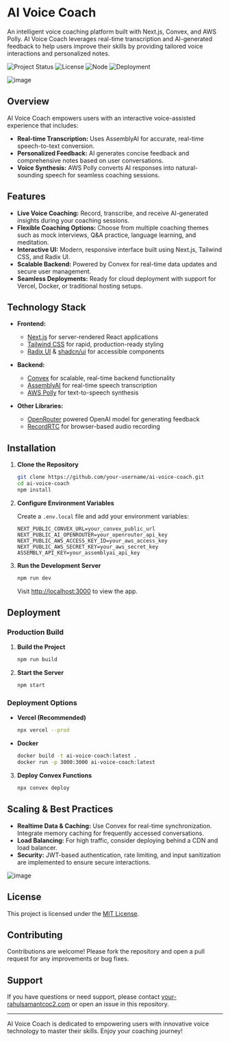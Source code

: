# AI Voice Coach

An intelligent voice coaching platform built with Next.js, Convex, and AWS Polly. AI Voice Coach leverages real-time transcription and AI-generated feedback to help users improve their skills by providing tailored voice interactions and personalized notes.

![Project Status](https://img.shields.io/badge/status-production--ready-success.svg)
![License](https://img.shields.io/badge/license-MIT-blue.svg)
![Node](https://img.shields.io/badge/node-%3E%3D18.0.0-brightgreen.svg)
![Deployment](https://img.shields.io/badge/deployment-cloud--ready-orange.svg)

![image](https://github.com/user-attachments/assets/ea320086-efc0-4385-a131-03794bdfc52f)

## Overview

AI Voice Coach empowers users with an interactive voice-assisted experience that includes:
- **Real-time Transcription:** Uses AssemblyAI for accurate, real-time speech-to-text conversion.
- **Personalized Feedback:** AI generates concise feedback and comprehensive notes based on user conversations.
- **Voice Synthesis:** AWS Polly converts AI responses into natural-sounding speech for seamless coaching sessions.

## Features

- **Live Voice Coaching:** Record, transcribe, and receive AI-generated insights during your coaching sessions.
- **Flexible Coaching Options:** Choose from multiple coaching themes such as mock interviews, Q&A practice, language learning, and meditation.
- **Interactive UI:** Modern, responsive interface built using Next.js, Tailwind CSS, and Radix UI.
- **Scalable Backend:** Powered by Convex for real-time data updates and secure user management.
- **Seamless Deployments:** Ready for cloud deployment with support for Vercel, Docker, or traditional hosting setups.

## Technology Stack

- **Frontend:**  
  - [Next.js](https://nextjs.org/) for server-rendered React applications  
  - [Tailwind CSS](https://tailwindcss.com/) for rapid, production-ready styling  
  - [Radix UI](https://www.radix-ui.com/) & [shadcn/ui](https://ui.shadcn.com/) for accessible components  

- **Backend:**  
  - [Convex](https://www.convex.dev/) for scalable, real-time backend functionality  
  - [AssemblyAI](https://www.assemblyai.com/) for real-time speech transcription  
  - [AWS Polly](https://aws.amazon.com/polly/) for text-to-speech synthesis  

- **Other Libraries:**  
  - [OpenRouter](https://openrouter.ai/) powered OpenAI model for generating feedback  
  - [RecordRTC](https://recordrtc.org/) for browser-based audio recording  

## Installation

1. **Clone the Repository**
   ```bash
   git clone https://github.com/your-username/ai-voice-coach.git
   cd ai-voice-coach
   npm install
   ```

2. **Configure Environment Variables**

   Create a `.env.local` file and add your environment variables:
   ```env
   NEXT_PUBLIC_CONVEX_URL=your_convex_public_url
   NEXT_PUBLIC_AI_OPENROUTER=your_openrouter_api_key
   NEXT_PUBLIC_AWS_ACCESS_KEY_ID=your_aws_access_key
   NEXT_PUBLIC_AWS_SECRET_KEY=your_aws_secret_key
   ASSEMBLY_API_KEY=your_assemblyai_api_key
   ```

3. **Run the Development Server**
   ```bash
   npm run dev
   ```
   Visit [http://localhost:3000](http://localhost:3000) to view the app.

## Deployment

### Production Build
1. **Build the Project**
   ```bash
   npm run build
   ```
2. **Start the Server**
   ```bash
   npm start
   ```
   
### Deployment Options
- **Vercel (Recommended)**
  ```bash
  npx vercel --prod
  ```
- **Docker**
  ```bash
  docker build -t ai-voice-coach:latest .
  docker run -p 3000:3000 ai-voice-coach:latest
  ```

3. **Deploy Convex Functions**
   ```bash
   npx convex deploy
   ```

## Scaling & Best Practices

- **Realtime Data & Caching:** Use Convex for real-time synchronization. Integrate memory caching for frequently accessed conversations.
- **Load Balancing:** For high traffic, consider deploying behind a CDN and load balancer.
- **Security:** JWT-based authentication, rate limiting, and input sanitization are implemented to ensure secure interactions.

![image](https://github.com/user-attachments/assets/233903ac-5a43-46b1-a27f-ad9096cbfe64)

## License

This project is licensed under the [MIT License](./LICENSE).

## Contributing

Contributions are welcome! Please fork the repository and open a pull request for any improvements or bug fixes.

## Support

If you have questions or need support, please contact [your-rahulsamantcoc2.com](mailto:your-rahulsamantcoc2.com) or open an issue in this repository.

---

AI Voice Coach is dedicated to empowering users with innovative voice technology to master their skills. Enjoy your coaching journey!
